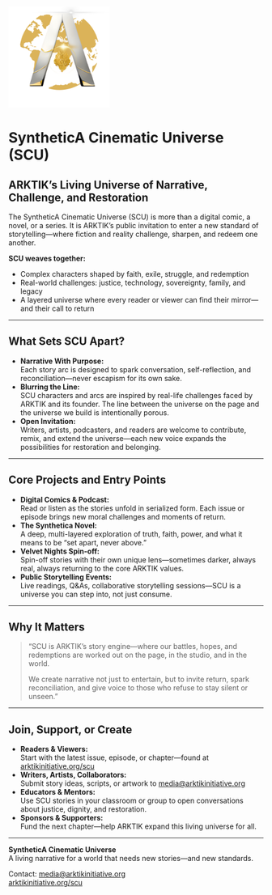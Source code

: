 <img src="../../assets/ARKTIK%20Logo.png" alt="ARKTIK Logo" width="200">

# SyntheticA Cinematic Universe (SCU)

## ARKTIK’s Living Universe of Narrative, Challenge, and Restoration

The SyntheticA Cinematic Universe (SCU) is more than a digital comic, a novel, or a series. It is ARKTIK’s public invitation to enter a new standard of storytelling—where fiction and reality challenge, sharpen, and redeem one another.

**SCU weaves together:**
- Complex characters shaped by faith, exile, struggle, and redemption
- Real-world challenges: justice, technology, sovereignty, family, and legacy
- A layered universe where every reader or viewer can find their mirror—and their call to return

---

## What Sets SCU Apart?

- **Narrative With Purpose:**  
  Each story arc is designed to spark conversation, self-reflection, and reconciliation—never escapism for its own sake.
- **Blurring the Line:**  
  SCU characters and arcs are inspired by real-life challenges faced by ARKTIK and its founder. The line between the universe on the page and the universe we build is intentionally porous.
- **Open Invitation:**  
  Writers, artists, podcasters, and readers are welcome to contribute, remix, and extend the universe—each new voice expands the possibilities for restoration and belonging.

---

## Core Projects and Entry Points

- **Digital Comics & Podcast:**  
  Read or listen as the stories unfold in serialized form. Each issue or episode brings new moral challenges and moments of return.
- **The Synthetica Novel:**  
  A deep, multi-layered exploration of truth, faith, power, and what it means to be “set apart, never above.”
- **Velvet Nights Spin-off:**  
  Spin-off stories with their own unique lens—sometimes darker, always real, always returning to the core ARKTIK values.
- **Public Storytelling Events:**  
  Live readings, Q&As, collaborative storytelling sessions—SCU is a universe you can step into, not just consume.

---

## Why It Matters

> “SCU is ARKTIK’s story engine—where our battles, hopes, and redemptions are worked out on the page, in the studio, and in the world.  
>  
> We create narrative not just to entertain, but to invite return, spark reconciliation, and give voice to those who refuse to stay silent or unseen.”

---

## Join, Support, or Create

- **Readers & Viewers:**  
  Start with the latest issue, episode, or chapter—found at [arktikinitiative.org/scu](https://arktikinitiative.org/scu)
- **Writers, Artists, Collaborators:**  
  Submit story ideas, scripts, or artwork to media@arktikinitiative.org
- **Educators & Mentors:**  
  Use SCU stories in your classroom or group to open conversations about justice, dignity, and restoration.
- **Sponsors & Supporters:**  
  Fund the next chapter—help ARKTIK expand this living universe for all.

---

**SyntheticA Cinematic Universe**  
A living narrative for a world that needs new stories—and new standards.

Contact: media@arktikinitiative.org  
[arktikinitiative.org/scu](https://arktikinitiative.org/scu)
